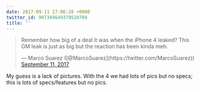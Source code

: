 ```yaml
---
date: 2017-09-11 17:06:28 +0000
twitter_id: 907349649379528704
title: ''
---
```


<blockquote class="twitter-tweet"><p lang="en" dir="ltr">Remember how big of a deal it was when the iPhone 4 leaked? This GM leak is just as big but the reaction has been kinda meh.</p>&mdash; Marco Suarez ([@MarcoSuarez](https://twitter.com/MarcoSuarez)) <a href="https://twitter.com/MarcoSuarez/status/907348644071964672?ref_src=twsrc%5Etfw">September 11, 2017</a></blockquote>
<script async src="https://platform.twitter.com/widgets.js" charset="utf-8"></script>

My guess is a lack of pictures. With the 4 we had lots of pics but no specs; this is lots of specs/features but no pics.
